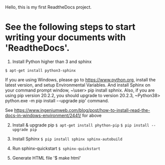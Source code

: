 Hello, this is my first ReadtheDocs project.
# See the following steps to start writing your documents with 'ReadtheDocs'.

1. Install Python higher than 3 and sphinx

`$ apt-get install python3-sphinx`

If you are using Windows, 
please go to https://www.python.org, install the latest version, and setup Environmental Variables.
And install Sphinx on your command prompt window, ~\user> pip install sphnix.
Also, if you are using pip version 20.2.2, you should upgrade to version 20.2.3, 
~Python38> python.exe -m pip install --upgrade pip' command.


See https://www.ingeniumweb.com/blog/post/how-to-install-read-the-docs-in-windows-environment/2441/ for above

2. Install & upgrade pip
`$ apt-get install phython-pip`
 `$ pip install --upgrade pip`

3. Install Sphinx
`$ pip install sphinx sphinx-autobuild`

4. Run sphinx-quickstart
`$ sphinx-quickstart`

5. Generate HTML file
'$ make html' 
